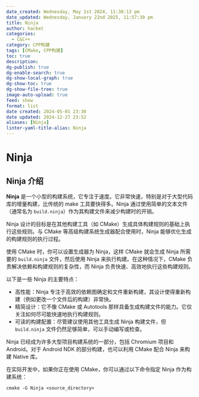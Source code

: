 ```yaml
---
date_created: Wednesday, May 1st 2024, 11:30:13 pm
date_updated: Wednesday, January 22nd 2025, 11:57:39 pm
title: Ninja
author: hacket
categories:
  - C&C++
category: CPP构建
tags: [CMake, CPP构建]
toc: true
description: 
dg-publish: true
dg-enable-search: true
dg-show-local-graph: true
dg-show-toc: true
dg-show-file-tree: true
image-auto-upload: true
feed: show
format: list
date created: 2024-05-01 23:30
date updated: 2024-12-27 23:52
aliases: [Ninja]
linter-yaml-title-alias: Ninja
---
```


# Ninja

## Ninja 介绍

**Ninja** 是一个小型的构建系统，它专注于速度。它非常快速，特别是对于大型代码库的增量构建，比传统的 make 工具要快得多。Ninja 通过使用简单的文本文件（通常名为 `build.ninja`）作为其构建文件来减少构建时的开销。

Ninja 设计的目标是在其他构建工具（如 CMake）生成具体构建规则的基础上执行这些规则。与 CMake 等高级构建系统生成器配合使用时，Ninja 能够优化生成的构建规则的执行过程。

使用 CMake 时，你可以设置生成器为 Ninja，这样 CMake 就会生成 Ninja 所需要的 `build.ninja` 文件，然后使用 Ninja 来执行构建。在这种情况下，CMake 负责解决依赖和构建规则的复杂性，而 Ninja 负责快速、高效地执行这些构建规则。

以下是一些 Ninja 的主要特点：

- 高性能：Ninja 专注于高效的依赖图确定和文件重新构建，其设计使得重新构建（例如更改一个文件后的构建）非常快。
- 精简设计：它不像 CMake 或 Autotools 那样具备生成构建文件的能力。它仅关注如何尽可能快速地执行构建规则。
- 可读的构建配置：尽管建议使用其他工具生成 Ninja 构建文件，但 `build.ninja` 文件仍然足够简单，可以手动编写或检查。

Ninja 已经成为许多大型项目构建系统的一部分，包括 Chromium 项目和 Android。对于 Android NDK 的部分构建，也可以利用 CMake 配合 Ninja 来构建 Native 库。

在实际开发中，如果你正在使用 CMake，你可以通过以下命令指定 Ninja 作为构建系统：

```shell
cmake -G Ninja <source_directory>
```
